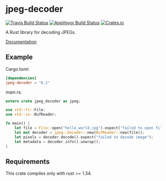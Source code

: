 # jpeg-decoder

[![Travis Build Status](https://travis-ci.org/kaksmet/jpeg-decoder.svg?branch=master)](https://travis-ci.org/kaksmet/jpeg-decoder)
[![AppVeyor Build Status](https://ci.appveyor.com/api/projects/status/k65rrkd0f8yb4o9w/branch/master?svg=true)](https://ci.appveyor.com/project/kaksmet/jpeg-decoder/branch/master)
[![Crates.io](https://img.shields.io/crates/v/jpeg-decoder.svg)](https://crates.io/crates/jpeg-decoder)

A Rust library for decoding JPEGs.

[Documentation](https://docs.rs/jpeg-decoder)

## Example

Cargo.toml:
```toml
[dependencies]
jpeg-decoder = "0.1"
```

main.rs:
```rust
extern crate jpeg_decoder as jpeg;

use std::fs::File;
use std::io::BufReader;

fn main() {
    let file = File::open("hello_world.jpg").expect("failed to open file");
    let mut decoder = jpeg::Decoder::new(BufReader::new(file));
    let pixels = decoder.decode().expect("failed to decode image");
    let metadata = decoder.info().unwrap();
}
```

## Requirements
This crate compiles only with rust >= 1.34.
